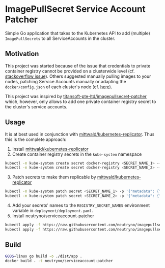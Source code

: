 # ImagePullSecret Service Account Patcher

Simple Go application that takes to the Kubernetes API to add (multiple) `ImagePullSecrets` to all 
ServiceAccounts in the cluster. 

## Motivation
This project was started because of the issue that credentials to private container registry cannot be
provided on a clusterwide level (cf. [stackoverflow issue](https://stackoverflow.com/questions/52320090/automatically-add-imagepullsecrets-to-a-serviceaccount)).
Others suggested manually pulling images to your nodes, patching Service Accounts manually or adapting the `docker/config.json`
of each cluster's node (cf. [here](https://stackoverflow.com/a/55230340/5930295)).

This project was inspired by [titansoft-pte-ltd/imagepullsecret-patcher](https://github.com/titansoft-pte-ltd/imagepullsecret-patcher) 
which, however, only allows to add one private container registry secret to the cluster's service accounts.

## Usage
It is at best used in conjunction with [mittwald/kubernetes-replicator](https://github.com/mittwald/kubernetes-replicator).
Thus this is the complete approach:

1. Install [mittwald/kubernetes-replicator](https://github.com/mittwald/kubernetes-replicator)
2. Create container registry secrets in the `kube-system` namespace
```bash
kubectl -n kube-system create secret docker-registry <SECRET_NAME_1> --docker-server=<registry.server.de> --docker-username=<username> --docker-password=<password>
kubectl -n kube-system create secret docker-registry <SECRET_NAME_2> --docker-server=<registry.server.de> --docker-username=<username> --docker-password=<password>
```
3. Patch secrets to make them replicable by [mittwald/kubernetes-replicator](https://github.com/mittwald/kubernetes-replicator)
```bash
kubectl -n kube-system patch secret <SECRET_NAME_1> -p '{"metadata": {"annotations": {"replicator.v1.mittwald.de/replicate-to": ".*"}}}'
kubectl -n kube-system patch secret <SECRET_NAME_2> -p '{"metadata": {"annotations": {"replicator.v1.mittwald.de/replicate-to": ".*"}}}'
```
4. Add your secrets' names to the `REGISTRY_SECRET_NAMES` environment variable in `deployment/deployment.yaml`. 
5. Install neutryno/serviceaccount-patcher
```bash
kubectl apply -f https://raw.githubusercontent.com/neutryno/imagepullsecret-serviceaccount-patcher/master/deployment/rbac.yaml
kubectl apply -f https://raw.githubusercontent.com/neutryno/imagepullsecret-serviceaccount-patcher/master/deployment/deployment.yaml
```

## Build
```bash
GOOS=linux go build -o ./dist/app .
docker build . -t neutryno/serviceaccount-patcher
```